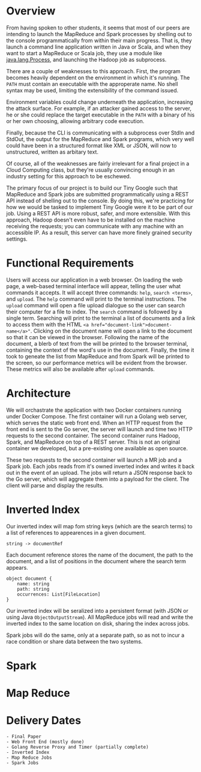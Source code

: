 # Overview

From having spoken to other students, it seems that most of our peers are intending to launch the MapReduce and Spark processes by shelling out to the console programmatically from within their main progress. That is, they launch a command line application written in Java or Scala, and when they want to start a MapReduce or Scala job, they use a module like [java.lang.Process](https://docs.oracle.com/javase/7/docs/api/java/lang/Process.html), and launching the Hadoop job as subprocess.

There are a couple of weaknesses to this approach. First, the program becomes heavily dependent on the environment in which it's running. The `PATH` must contain an executable with the approperate name. No shell syntax may be used, limiting the extensibility of the command issued. 

Environment variables could change underneath the application, increasing the attack surface. For example, if an attacker gained access to the server, he or she could replace the target executable in the `PATH` with a binary of his or her own choosing, allowing arbitrary code execution.

Finally, because the CLI is communicating with a subprocess over StdIn and StdOut, the output for the MapReduce and Spark programs, which very well could have been in a structured format like XML or JSON, will now to unstructured, written as arbitary text.

Of course, all of the weaknesses are fairly irrelevant for a final project in a Cloud Computing class, but they're usually convincing enough in an industry setting for this approach to be eschewed. 

The primary focus of our project is to build our Tiny Google such that MapReduce and Spark jobs are submitted programmatically using a REST API instead of shelling out to the console. By doing this, we're practicing for how we would be tasked to implement Tiny Google were it to be part of our job. Using a REST API is more robust, safer, and more extensible. With this approach, Hadoop doesn't even have to be installed on the machine receiving the requests; you can communicate with any machine with an accessible IP. As a result, this server can have more finely grained security settings. 

# Functional Requirements

Users will access our application in a web browser. On loading the web page, a web-based terminal interface will appear, telling the user what commands it accepts. It will accept three commands: `help`, `search <terms>`, and `upload`. The `help` command will print to the terminal instructions. The `upload` command will open a file upload dialogue so the user can search their computer for a file to index. The `search` command is followed by a single term. Searching will print to the terminal a list of documents and a link to access them with the HTML `<a href="document-link">document-name</a>"`. Clicking on the document name will open a link to the document so that it can be viewed in the browser. Following the name of the document, a blerb of text from the will be printed to the browser terminal, containing the context of the word's use in the document. Finally, the time it took to geneate the list from MapReduce and from Spark will be printed to the screen, so our performance metrics will be evident from the browser. These metrics will also be available after `upload` commands. 

# Architecture

We will orchastrate the application with two Docker containers running under Docker Compose. The first container will run a Golang web server, which serves the static web front end. When an HTTP request from the front end is sent to the Go server, the server will launch and time two HTTP requests to the second container. The second container runs Hadoop, Spark, and MapReduce on top of a REST server. This is not an original container we developed, but a pre-existing one available as open source.

These two requests to the second container will launch a MR job and a Spark job. Each jobs reads from it's owned inverted index and writes it back out in the event of an upload. The jobs will return a JSON response back to the Go server, which will aggregate them into a payload for the client. The client will parse and display the results.


# Inverted Index

Our inverted index will map fom string keys (which are the search terms) to a list of references to appearences in a given document. 

    string -> documentRef

Each document reference stores the name of the document, the path to the document, and a list of positions in the document where the search term appears.

    object document {
        name: string
        path: string
        occurrences: List[FileLocation]
    }

Our inverted index will be seralized into a persistent format (with JSON or using Java `ObjectOutputStream`). All MapReduce jobs will read and write the inverted index to the same location on disk, sharing the index across jobs.

Spark jobs will do the same, only at a separate path, so as not to incur a race condition or share data between the two systems.

# Spark

# Map Reduce

# Delivery Dates

    - Final Paper
    - Web Front End (mostly done)
    - Golang Reverse Proxy and Timer (partially complete)
    - Inverted Index
    - Map Reduce Jobs
    - Spark Jobs

